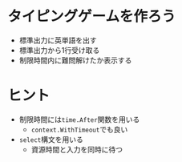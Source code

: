 # タイピングゲームを作ろう
 - 標準出力に英単語を出す
 - 標準出力から1行受け取る
 - 制限時間内に難問解けたか表示する
# ヒント
 - 制限時間には`time.After`関数を用いる
   - `context.WithTimeout`でも良い
 - `select`構文を用いる
   - 資源時間と入力を同時に待つ

